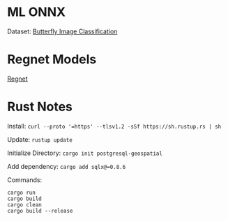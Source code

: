 # ML ONNX

Dataset: [Butterfly Image Classification](https://www.kaggle.com/datasets/phucthaiv02/butterfly-image-classification)

# Regnet Models

[Regnet](https://docs.pytorch.org/vision/main/models/regnet.html)

# Rust Notes

Install: `curl --proto '=https' --tlsv1.2 -sSf https://sh.rustup.rs | sh`

Update: `rustup update`

Initialize Directory: `cargo init postgresql-geospatial`

Add dependency: `cargo add sqlx@=0.8.6`

Commands:
```
cargo run
cargo build
cargo clean
cargo build --release
```
